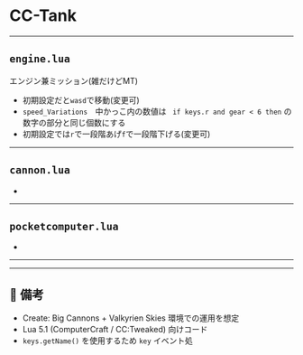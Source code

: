 # CC-Tank

---

## `engine.lua`
エンジン兼ミッション(雑だけどMT)

- 初期設定だと`wasd`で移動(変更可)
- `speed_Variations`　中かっこ内の数値は ` if keys.r and gear < 6 then` の数字の部分と同じ個数にする
-  初期設定では`r`で一段階あげ`f`で一段階下げる(変更可)

---

## `cannon.lua`

-

---

## `pocketcomputer.lua`

- 

---



---

## 📌 備考

- Create: Big Cannons + Valkyrien Skies 環境での運用を想定
- Lua 5.1 (ComputerCraft / CC:Tweaked) 向けコード
- `keys.getName()` を使用するため `key` イベント処
